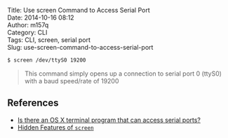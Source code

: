 Title: Use screen Command to Access Serial Port  
Date: 2014-10-16 08:12  
Author: m157q  
Category: CLI  
Tags: CLI, screen, serial port  
Slug: use-screen-command-to-access-serial-port  
  
  
```sh  
$ screen /dev/ttyS0 19200  
```  
> This command simply opens up a connection to serial port 0 (ttyS0) with a baud speed/rate of 19200  
  
## References  
  
+ [Is there an OS X terminal program that can access serial ports?](http://apple.stackexchange.com/questions/32834/is-there-an-os-x-terminal-program-that-can-access-serial-ports)  
+ [Hidden Features of `screen`](http://serverfault.com/questions/81544/hidden-features-of-screen/81548)  
